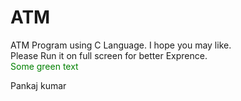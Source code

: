# ATM
ATM Program using C Language.
I hope you may like.
<br>Please Run it on full screen for better Exprence.
<br><font color="green"> Some green text </font>

Pankaj kumar 
